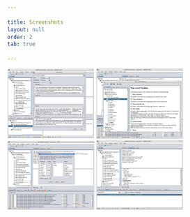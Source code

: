 ```yaml
---

title: Screenshots
layout: null
order: 2
tab: true

---
```


<img src="assets/images/800px-ZAP-ScreenShotAddAlert.png.jpeg" alt="zap add alert" width="200px"/>
<img src="assets/images/800px-ZAP-ScreenShotHelp.png.jpeg" alt="zap help" width="200px"/>
<img src="assets/images/800px-ZAP-ScreenShotHistoryFilter.png.jpeg" alt="zap history filter" width="200px"/>
<img src="assets/images/800px-ZAP-ScreenShotSearchTab.png.jpeg" alt="zap search tab" width="200px"/>
